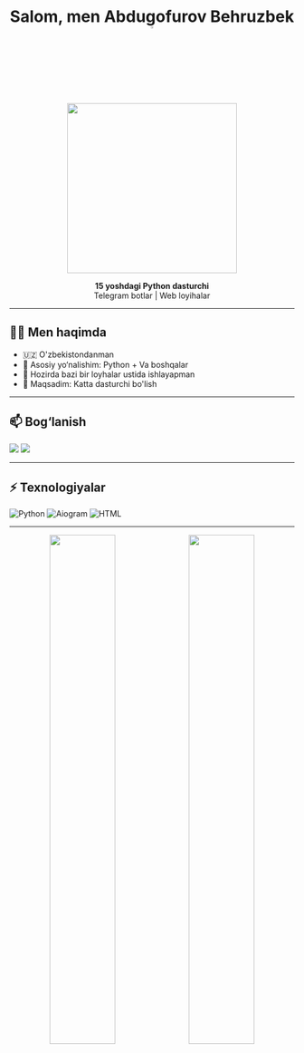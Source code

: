 <h1 align="center">Salom, men Abdugofurov Behruzbek <img src="https://media.giphy.com/media/hvRJCLFzcasrR4ia7z/giphy.gif" width="3%"> </h1>

<p align="center">
  <img src="https://media.giphy.com/media/qgQUggAC3Pfv687qPC/giphy.gif" width="300"/>
</p>

<p align="center">
  <b>15 yoshdagi Python dasturchi</b> <br>
  Telegram botlar | Web loyihalar 
</p>

---

## 🧑‍💻 Men haqimda

- 🇺🇿 O'zbekistondanman
- 💼 Asosiy yo‘nalishim: Python + Va boshqalar
- 🔭 Hozirda bazi bir loyhalar ustida ishlayapman
- 🎯 Maqsadim: Katta dasturchi bo'lish

---
## 📫 Bog‘lanish

<p>
  <a href="https://t.me/behruzbek_75"><img src="https://img.shields.io/badge/Telegram-2CA5E0?style=for-the-badge&logo=telegram&logoColor=white" /></a>
  <a href="https://github.com/youngprogrammist"><img src="https://img.shields.io/badge/GitHub-100000?style=for-the-badge&logo=github&logoColor=white" /></a>
</p>

---

## ⚡ Texnologiyalar

![Python](https://img.shields.io/badge/Python-3776AB?style=flat&logo=python&logoColor=white)
![Aiogram](https://img.shields.io/badge/Aiogram-2196F3?style=flat&logo=telegram&logoColor=white)
![HTML](https://img.shields.io/badge/HTML5-e34c26?style=flat&logo=html5&logoColor=white)

---

<p align="center">
  <img src="https://github-readme-stats.vercel.app/api?username=youngprogrammist&show_icons=true&theme=tokyonight" width="48%"/>
  <img src="https://github-readme-streak-stats.herokuapp.com/?user=youngprogrammist&theme=tokyonight" width="48%"/>
</p>
